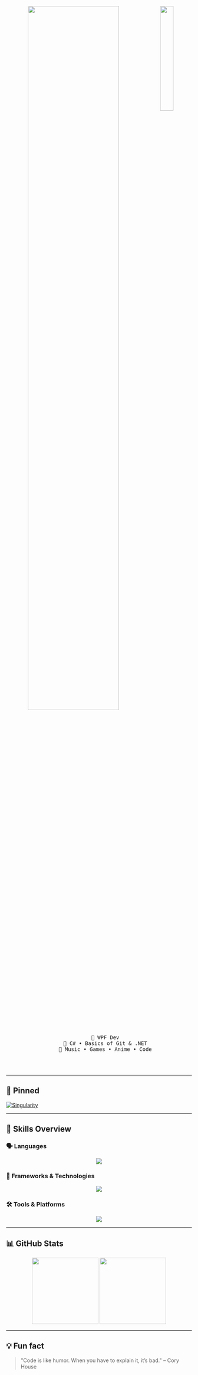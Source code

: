 <div align="center"> 
  <img src="https://remanga.org/media/card-item/cover_4b84d228.webp" width="27%" align="right" style="border-radius: 0px;" />
  <img src="https://readme-typing-svg.demolab.com?font=Roboto+Slab&pause=1000&color=c5e3ae&center=true&random=false&width=435&lines=.NET+Developer" width="70%" />
  
  <br><br>

  <pre>
    💼 WPF Dev
    📖 C# • Basics of Git & .NET
    🐾 Music • Games • Anime • Code
</pre>

</pre>

<br><br>

</div>

---

## 📌 Pinned

[![Singularity](https://github-readme-stats.vercel.app/api/pin/?username=princekylian01&repo=Singularity&theme=dark)](https://github.com/princekylian01/Singularity)

---

## 🧠 Skills Overview

### 🗣️ Languages

<p align="center">
  <img src="https://skillicons.dev/icons?i=cs,html,css" />
</p>

### 🧩 Frameworks & Technologies

<p align="center">
  <img src="https://skillicons.dev/icons?i=dotnet" />
</p>

### 🛠️ Tools & Platforms

<p align="center">
  <img src="https://skillicons.dev/icons?i=git,github,vscode,visualstudio,mongodb" />
</p>

---

## 📊 GitHub Stats

<p align="center">
  <img height="180em" src="https://github-readme-stats.vercel.app/api?username=princekylian01&show_icons=true&theme=dark&hide_border=true" />
  <img height="180em" src="https://github-readme-stats.vercel.app/api/top-langs/?username=princekylian01&layout=compact&theme=dark&hide_border=true" />
</p>

---

## 💡 Fun fact

> "Code is like humor. When you have to explain it, it’s bad." – Cory House
